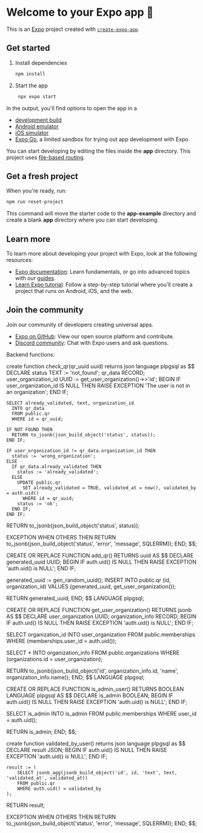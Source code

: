 # Welcome to your Expo app 👋

This is an [Expo](https://expo.dev) project created with [`create-expo-app`](https://www.npmjs.com/package/create-expo-app).

## Get started

1. Install dependencies

   ```bash
   npm install
   ```

2. Start the app

   ```bash
    npx expo start
   ```

In the output, you'll find options to open the app in a

- [development build](https://docs.expo.dev/develop/development-builds/introduction/)
- [Android emulator](https://docs.expo.dev/workflow/android-studio-emulator/)
- [iOS simulator](https://docs.expo.dev/workflow/ios-simulator/)
- [Expo Go](https://expo.dev/go), a limited sandbox for trying out app development with Expo

You can start developing by editing the files inside the **app** directory. This project uses [file-based routing](https://docs.expo.dev/router/introduction).

## Get a fresh project

When you're ready, run:

```bash
npm run reset-project
```

This command will move the starter code to the **app-example** directory and create a blank **app** directory where you can start developing.

## Learn more

To learn more about developing your project with Expo, look at the following resources:

- [Expo documentation](https://docs.expo.dev/): Learn fundamentals, or go into advanced topics with our [guides](https://docs.expo.dev/guides).
- [Learn Expo tutorial](https://docs.expo.dev/tutorial/introduction/): Follow a step-by-step tutorial where you'll create a project that runs on Android, iOS, and the web.

## Join the community

Join our community of developers creating universal apps.

- [Expo on GitHub](https://github.com/expo/expo): View our open source platform and contribute.
- [Discord community](https://chat.expo.dev): Chat with Expo users and ask questions.


Backend functions:

create function check_qr(qr_uuid uuid) returns json
    language plpgsql
as
$$
DECLARE
    status TEXT := 'not_found';
    qr_data RECORD;
    user_organization_id UUID := get_user_organization()->>'id';
BEGIN
    IF user_organization_id IS NULL THEN
      RAISE EXCEPTION 'The user is not in an organization';
    END IF;

    SELECT already_validated, text, organization_id
      INTO qr_data
      FROM public.qr
      WHERE id = qr_uuid;

    IF NOT FOUND THEN
      RETURN to_jsonb(json_build_object('status', status));
    END IF;

    IF user_organization_id != qr_data.organization_id THEN
      status := 'wrong_organization';
    ELSE
      IF qr_data.already_validated THEN
        status := 'already_validated';
      ELSE
        UPDATE public.qr
          SET already_validated = TRUE, validated_at = now(), validated_by = auth.uid()
          WHERE id = qr_uuid;
        status := 'ok';
      END IF;
    END IF;

  RETURN to_jsonb(json_build_object('status', status));

EXCEPTION
  WHEN OTHERS THEN
    RETURN to_jsonb(json_build_object('status', 'error', 'message', SQLERRM));
END;
$$;





CREATE OR REPLACE FUNCTION add_qr()
RETURNS uuid
AS $$
DECLARE
  generated_uuid UUID;
BEGIN
  IF auth.uid() IS NULL THEN
    RAISE EXCEPTION 'auth.uid() is NULL';
  END IF;

  generated_uuid := gen_random_uuid();
  INSERT INTO public.qr (id, organization_id) VALUES (generated_uuid, get_user_organization());

  RETURN generated_uuid;
END;
$$ LANGUAGE plpgsql;




CREATE OR REPLACE FUNCTION get_user_organization()
RETURNS jsonb
AS $$
DECLARE
  user_organization UUID;
  organization_info RECORD;
BEGIN
  IF auth.uid() IS NULL THEN
    RAISE EXCEPTION 'auth.uid() is NULL';
  END IF;

  SELECT organization_id
    INTO user_organization
    FROM public.memberships
    WHERE (memberships.user_id = auth.uid());

  SELECT *
    INTO organization_info
    FROM public.organizations
    WHERE (organizations.id = user_organization);

  RETURN to_jsonb(json_build_object('id', organization_info.id, 'name', organization_info.name));
END;
$$ LANGUAGE plpgsql;





CREATE OR REPLACE FUNCTION is_admin_user()
RETURNS BOOLEAN
LANGUAGE plpgsql
AS $$
DECLARE
  is_admin BOOLEAN;
BEGIN
  IF auth.uid() IS NULL THEN
    RAISE EXCEPTION 'auth.uid() is NULL';
  END IF;

  SELECT is_admin
  INTO is_admin
  FROM public.memberships
  WHERE user_id = auth.uid();

  RETURN is_admin;
END;
$$;




create function validated_by_user() returns json
    language plpgsql
as
$$
DECLARE
    result JSON;
BEGIN
    IF auth.uid() IS NULL THEN
    RAISE EXCEPTION 'auth.uid() is NULL';
    END IF;

    result := (
        SELECT jsonb_agg(jsonb_build_object('id', id, 'text', text, 'validated_at', validated_at))
        FROM public.qr
        WHERE auth.uid() = validated_by
    );

  RETURN result;

EXCEPTION
  WHEN OTHERS THEN
    RETURN to_jsonb(json_build_object('status', 'error', 'message', SQLERRM));
END;
$$;